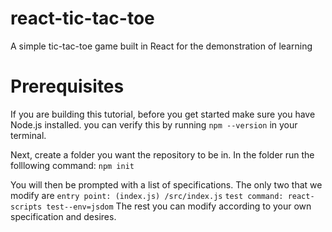 # react-tic-tac-toe
A simple tic-tac-toe game built in React for the demonstration of learning

# Prerequisites
If you are building this tutorial, before you get started make sure you have Node.js installed. you can verify this by running
`npm --version` in your terminal.

Next, create a folder you want the repository to be in. In the folder run the folllowing command:
`npm init`

You will then be prompted with a list of specifications. The only two that we modify are
`entry point: (index.js) /src/index.js`
`test command: react-scripts test--env=jsdom`
The rest you can modify according to your own specification and desires.